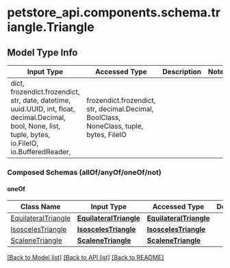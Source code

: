 # petstore_api.components.schema.triangle.Triangle

## Model Type Info
Input Type | Accessed Type | Description | Notes
------------ | ------------- | ------------- | -------------
dict, frozendict.frozendict, str, date, datetime, uuid.UUID, int, float, decimal.Decimal, bool, None, list, tuple, bytes, io.FileIO, io.BufferedReader,  | frozendict.frozendict, str, decimal.Decimal, BoolClass, NoneClass, tuple, bytes, FileIO |  | 

### Composed Schemas (allOf/anyOf/oneOf/not)
#### oneOf
Class Name | Input Type | Accessed Type | Description | Notes
------------- | ------------- | ------------- | ------------- | -------------
[EquilateralTriangle](EquilateralTriangle.md) | [**EquilateralTriangle**](EquilateralTriangle.md) | [**EquilateralTriangle**](EquilateralTriangle.md) |  | 
[IsoscelesTriangle](IsoscelesTriangle.md) | [**IsoscelesTriangle**](IsoscelesTriangle.md) | [**IsoscelesTriangle**](IsoscelesTriangle.md) |  | 
[ScaleneTriangle](ScaleneTriangle.md) | [**ScaleneTriangle**](ScaleneTriangle.md) | [**ScaleneTriangle**](ScaleneTriangle.md) |  | 

[[Back to Model list]](../../../README.md#documentation-for-models) [[Back to API list]](../../../README.md#documentation-for-api-endpoints) [[Back to README]](../../../README.md)

